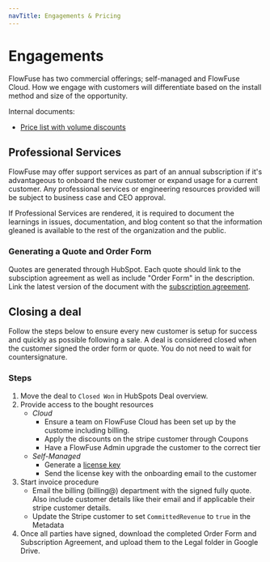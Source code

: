 ```yaml
---
navTitle: Engagements & Pricing
---
```


# Engagements

FlowFuse has two commercial offerings; self-managed and FlowFuse Cloud. How we
engage with customers will differentiate based on the install method and size of
the opportunity.

Internal documents:
- [Price list with volume discounts](https://docs.google.com/spreadsheets/d/1q1OEo_5fr20txl__bJDR1cFrzv3qzvLLXcgEVFq6h68)

## Professional Services

FlowFuse may offer support services as part of an annual subscription if it's advantageous to onboard the new customer or expand usage for a current customer. Any professional services or engineering resources provided will be subject to business case and CEO approval.

If Professional Services are rendered, it is required to document the learnings in issues, documentation, and blog content so that the information gleaned is available to the rest of the organization and the public.

### Generating a Quote and Order Form

Quotes are generated through HubSpot. Each quote should link to the subsciption
agreement as well as include "Order Form" in the description. Link the latest
version of the document with the [subscription agreement](../legal/#subscription-agreement).

## Closing a deal

Follow the steps below to ensure every new customer is setup for success and
quickly as possible following a sale. A deal is considered closed when the
customer signed the order form or quote. You do not need to wait for 
countersignature.

### Steps

1. Move the deal to `Closed Won` in HubSpots Deal overview.
1. Provide access to the bought resources
   * *Cloud*
      * Ensure a team on FlowFuse Cloud has been set up by the custome including billing.
      * Apply the discounts on the stripe customer through Coupons
      * Have a FlowFuse Admin upgrade the customer to the correct tier
   * *Self-Managed*
      * Generate a [license key](/handbook/sales/pricing/#generating-a-license)
      * Send the license key with the onboarding email to the customer
1. Start invoice procedure
   * Email the billing (billing@) department with the signed fully
quote. Also include customer details like their email and if applicable their stripe customer details.
   * Update the Stripe customer to set `CommittedRevenue` to `true` in the Metadata
1. Once all parties have signed, download the completed Order Form and Subscription Agreement, and upload them to the Legal folder in Google Drive.